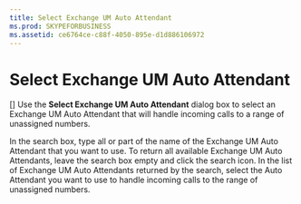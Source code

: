 ```yaml
---
title: Select Exchange UM Auto Attendant
ms.prod: SKYPEFORBUSINESS
ms.assetid: ce6764ce-c88f-4050-895e-d1d886106972
---
```



# Select Exchange UM Auto Attendant
[]
Use the **Select Exchange UM Auto Attendant** dialog box to select an Exchange UM Auto Attendant that will handle incoming calls to a range of unassigned numbers.
  
    
    

In the search box, type all or part of the name of the Exchange UM Auto Attendant that you want to use. To return all available Exchange UM Auto Attendants, leave the search box empty and click the search icon.
In the list of Exchange UM Auto Attendants returned by the search, select the Auto Attendant you want to use to handle incoming calls to the range of unassigned numbers.
  
    
    


